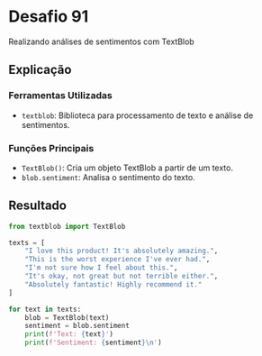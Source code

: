 # Desafio 91

Realizando análises de sentimentos com TextBlob

## Explicação

### Ferramentas Utilizadas

- `textblob`: Biblioteca para processamento de texto e análise de sentimentos.

### Funções Principais

- `TextBlob()`: Cria um objeto TextBlob a partir de um texto.
- `blob.sentiment`: Analisa o sentimento do texto.

## Resultado

```py
from textblob import TextBlob

texts = [
    "I love this product! It's absolutely amazing.",
    "This is the worst experience I've ever had.",
    "I'm not sure how I feel about this.",
    "It's okay, not great but not terrible either.",
    "Absolutely fantastic! Highly recommend it."
]

for text in texts:
    blob = TextBlob(text)
    sentiment = blob.sentiment
    print(f'Text: {text}')
    print(f'Sentiment: {sentiment}\n')